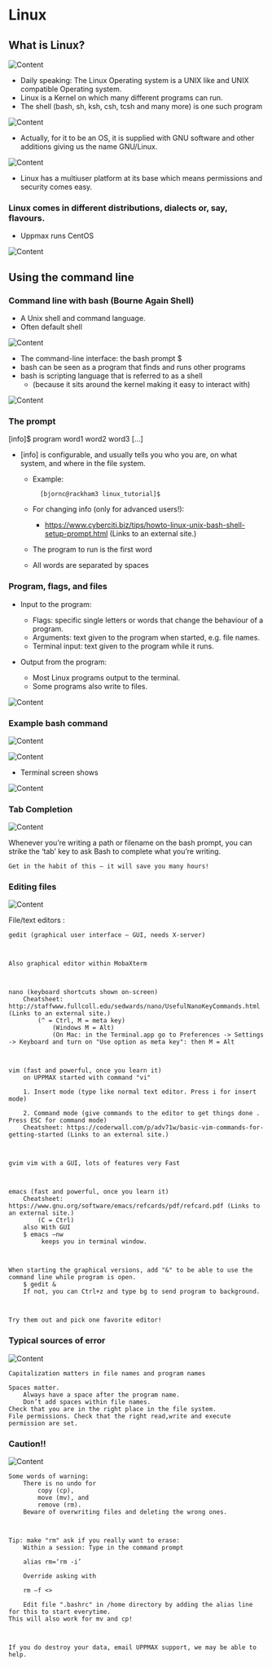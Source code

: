 # Linux
## What is Linux?

![Content](./img/pingvin.png)

- Daily speaking: The Linux Operating system is a UNIX like and UNIX compatible Operating system.
- Linux is a Kernel on which many different programs can run.
- The shell (bash, sh, ksh, csh, tcsh and many more) is one such program
    
![Content](./img/images.jfif)

 

- Actually, for it to be an OS, it is supplied with GNU software and other additions giving us the name GNU/Linux.

 

![Content](./img/gnu.png)

 

- Linux has a multiuser platform at its base which means permissions and security comes easy.

 
### Linux comes in different distributions, dialects or, say, flavours.
- Uppmax runs CentOS

 

![Content](./img/flavours.png)


 
## Using the command line

### Command line with bash (Bourne Again Shell)
- A Unix shell and command language.
- Often default shell

![Content](./img/shell.jpg)

- The command-line interface: the bash prompt $
- bash can be seen as a program that finds and runs other programs
- bash is scripting language that is referred to as a shell
  - (because it sits around the kernel making it easy to interact with)

 ![Content](./img/unix_architecture.jpg)

 
### The prompt

[info]$ program word1 word2 word3 […]

- [info] is configurable, and usually tells you who you are, on what system, and where in the file system.
  - Example: 

    ```bash=
      [bjornc@rackham3 linux_tutorial]$
    ```

  - For changing info (only for advanced users!):
    - https://www.cyberciti.biz/tips/howto-linux-unix-bash-shell-setup-prompt.html (Links to an external site.)
  - The program to run is the first word
  - All words are separated by spaces

 
### Program, flags, and files

- Input to the program:
  - Flags: specific single letters or words that change the behaviour of a program.
  - Arguments: text given to the program when started, e.g. file names.
  - Terminal input: text given to the program while it runs.

- Output from the program:
  - Most Linux programs output to the terminal.
  - Some programs also write to files.

![Content](./img/folders.png)
 
### Example bash command


![Content](./img/mv_inbox.png)


![Content](./img/program_flags.png)

- Terminal screen shows

![Content](./img/screen.png)               

 
### Tab Completion

![Content](./img/tab.png)

 
Whenever you’re writing a path or filename on the bash prompt, you can strike the ‘tab’ key to
ask Bash to complete what you’re writing.

    Get in the habit of this — it will save you many hours!

 
### Editing files

![Content](./img/edit.png)

File/text editors :

    gedit (graphical user interface — GUI, needs X-server)

 

    Also graphical editor within MobaXterm

 

    nano (keyboard shortcuts shown on-screen)
        Cheatsheet: http://staffwww.fullcoll.edu/sedwards/nano/UsefulNanoKeyCommands.html (Links to an external site.)
            (^ = Ctrl, M = meta key)
                (Windows M = Alt)
                (On Mac: in the Terminal.app go to Preferences -> Settings -> Keyboard and turn on "Use option as meta key": then M = Alt

 

    vim (fast and powerful, once you learn it)
        on UPPMAX started with command "vi"

        1. Insert mode (type like normal text editor. Press i for insert mode)

        2. Command mode (give commands to the editor to get things done . Press ESC for command mode)
        Cheatsheet: https://coderwall.com/p/adv71w/basic-vim-commands-for-getting-started (Links to an external site.)

 

    gvim vim with a GUI, lots of features very Fast

 

    emacs (fast and powerful, once you learn it)
        Cheatsheet: https://www.gnu.org/software/emacs/refcards/pdf/refcard.pdf (Links to an external site.)
            (C = Ctrl)
        also With GUI
        $ emacs –nw
             keeps you in terminal window.

 

    When starting the graphical versions, add "&" to be able to use the command line while program is open.
        $ gedit &
        If not, you can Ctrl+z and type bg to send program to background.

 

    Try them out and pick one favorite editor!

 
### Typical sources of error

![Content](./img/cross.png)

    Capitalization matters in file names and program names

    Spaces matter.
        Always have a space after the program name.
        Don’t add spaces within file names.
    Check that you are in the right place in the file system.
    File permissions. Check that the right read,write and execute permission are set.

 
### Caution!!

![Content](./img/caution.png)

 

    Some words of warning:
        There is no undo for
            copy (cp),
            move (mv), and
            remove (rm).
        Beware of overwriting files and deleting the wrong ones.

 

    Tip: make "rm" ask if you really want to erase:
        Within a session: Type in the command prompt

        alias rm=‘rm -i’

        Override asking with 

        rm –f <>

        Edit file ".bashrc" in /home directory by adding the alias line for this to start everytime.
    This will also work for mv and cp!

 

    If you do destroy your data, email UPPMAX support, we may be able to help.

